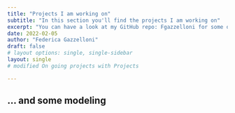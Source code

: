 ```yaml
---
title: "Projects I am working on"
subtitle: "In this section you'll find the projects I am working on"
excerpt: "You can have a look at my GitHub repo: Fgazzelloni for some of the projects."
date: 2022-02-05
author: "Federica Gazzelloni"
draft: false
# layout options: single, single-sidebar 
layout: single
# modified On going projects with Projects

---
```



## ... and some modeling
